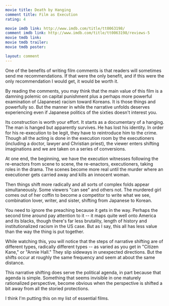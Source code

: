 ```yaml
---
movie title: Death by Hanging
comment title: Film as Execution
rating: 4

movie imdb link: http://www.imdb.com/title/tt0063198/
comment imdb link: http://www.imdb.com/title/tt0063198/reviews-5
movie tmdb link: 
movie tmdb trailer: 
movie tmdb poster: 

layout: comment
---
```


One of the benefits of writing film comments is that readers will sometimes send me recommendations. If that were the only benefit, and if this were the only recommendation I would get, it would be worth it.

By reading the comments, you may think that the main value of this film is a damning polemic on capital punishment plus a perhaps more powerful examination of (Japanese) racism toward Koreans. It is those things and powerfully so. But the manner in while the narrative unfolds deserves experiencing even if Japanese politics of the sixties doesn't interest you.

Its construction is worth your effort. It starts as a documentary of a hanging. The man is hanged but apparently survives. He has lost his identity. In order for his re-execution to be legit, they have to reintroduce him to the crime. Though all the acting is done in the execution room by the executioners (including a doctor, lawyer and Christian priest), the viewer enters shifting imaginations and we are taken on a series of conversions.

At one end, the beginning, we have the execution witnesses following the re-enactors from scene to scene, the re-enactors, executioners, taking roles in the drama. The scenes become more real until the murder where an executioner gets carried away and kills an innocent woman.

Then things shift more radically and all sorts of complex folds appear simultaneously. Some viewers "can see" and others not. The murdered girl comes out of her coffin to become a competitor to write what we see, combination lover, writer, and sister, shifting from Japanese to Korean.

You need to ignore the preaching because it gets in the way. Perhaps the second time around pay attention to it -- it maps quite well onto America and its blacks, though there's far less brutality, length of history and institutionalized racism in the US case. But as I say, this all has less value than the way the thing is put together.

While watching this, you will notice that the steps of narrative shifting are of different types, radically different types -- as varied as you get in "Citizen Kane," or "Annie Hall." They slip sideways in unexpected directions. But the shifts occur at roughly the same frequency and seem at about the same distance.

This narrative shifting does serve the political agenda, in part because that agenda is simple. Something that seems invisible in one maturely rationalized perspective, become obvious when the perspective is shifted a bit away from all the storied protections.

I think I'm putting this on my list of essential films.